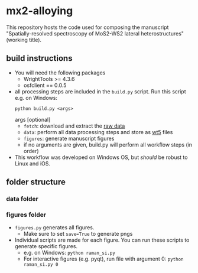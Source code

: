 # mx2-alloying

This repository hosts the code used for composing the manuscript 
"Spatially-resolved spectroscopy of MoS2-WS2 lateral heterostructures" (working title).

## build instructions
- You will need the following packages
  - WrightTools >= 4.3.6
  - osfclient == 0.0.5
- all processing steps are included in the `build.py` script.  Run this script e.g. on Windows:
  ```
  python build.py <args>
  ```
  args [optional]
  - `fetch`: download and extract the [raw data](https://osf.io/6gxsn)
  - `data`: perform all data processing steps and store as [wt5](http://wright.tools/en/stable/wt5.html) files
  - `figures`: generate manuscript figures
  - if no arguments are given, build.py will perform all workflow steps (in order)
- This workflow was developed on Windows OS, but _should_ be robust to Linux and iOS.

## folder structure

### data folder

### figures folder
- `figures.py` generates all figures.  
  - Make sure to set `save=True` to generate pngs
- Individual scripts are made for each figure.  You can run these scripts to generate specific figures. 
  - e.g. on Windows: `python raman_si.py`
  - For interactive figures (e.g. pyqt), run file with argument 0:
    `python raman_si.py 0`

